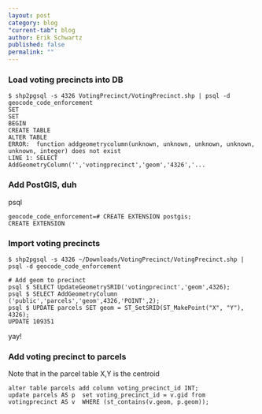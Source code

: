 ```yaml
---
layout: post
category: blog
"current-tab": blog
author: Erik Schwartz
published: false
permalink: ""
---
```

### Load voting precincts into DB

```
$ shp2pgsql -s 4326 VotingPrecinct/VotingPrecinct.shp | psql -d geocode_code_enforcement
SET
SET
BEGIN
CREATE TABLE
ALTER TABLE
ERROR:  function addgeometrycolumn(unknown, unknown, unknown, unknown, unknown, integer) does not exist
LINE 1: SELECT AddGeometryColumn('','votingprecinct','geom','4326','...
```

### Add PostGIS, duh

psql

```
geocode_code_enforcement=# CREATE EXTENSION postgis;
CREATE EXTENSION
```

### Import voting precincts

```
$ shp2pgsql -s 4326 ~/Downloads/VotingPrecinct/VotingPrecinct.shp | psql -d geocode_code_enforcement

# Add geom to precinct
psql $ SELECT UpdateGeometrySRID('votingprecinct','geom',4326);
psql $ SELECT AddGeometryColumn ('public','parcels','geom',4326,'POINT',2);
psql $ UPDATE parcels SET geom = ST_SetSRID(ST_MakePoint("X", "Y"), 4326);
UPDATE 109351
```

yay!



### Add voting precinct to parcels

Note that in the parcel table X,Y is the centroid

```
alter table parcels add column voting_precinct_id INT;
update parcels AS p  set voting_precinct_id = v.gid from votingprecinct AS v  WHERE (st_contains(v.geom, p.geom));
```
